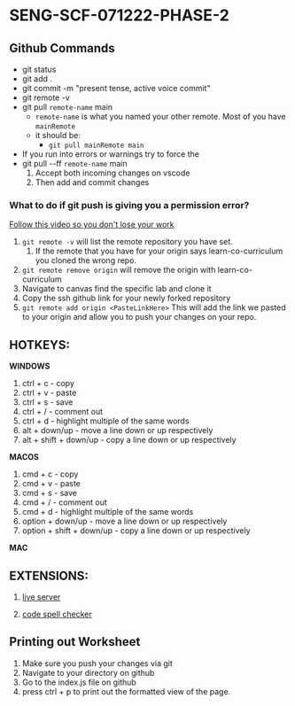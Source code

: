 # SENG-SCF-071222-PHASE-2

## Github Commands

- git status
- git add .
- git commit -m "present tense, active voice commit"
- git remote -v
- git pull `remote-name` main
  - `remote-name` is what you named your other remote. Most of you have `mainRemote`
  - it should be:
    - `git pull mainRemote main`
- If you run into errors or warnings try to force the
- git pull --ff `remote-name` main
  1.  Accept both incoming changes on vscode
  1.  Then add and commit changes

### What to do if git push is giving you a permission error?

[Follow this video so you don't lose your work](https://youtu.be/ALGkjl1bz_M)

1. `git remote -v` will list the remote repository you have set.
   1. If the remote that you have for your origin says learn-co-curriculum you cloned the wrong repo.
1. `git remote remove origin` will remove the origin with learn-co-curriculum
1. Navigate to canvas find the specific lab and clone it
1. Copy the ssh github link for your newly forked repository
1. `git remote add origin <PasteLinkHere>` This will add the link we pasted to your origin and allow you to push your changes on your repo.

## HOTKEYS:

**WINDOWS**

1. ctrl + c - copy
1. ctrl + v - paste
1. ctrl + s - save
1. ctrl + / - comment out
1. ctrl + d - highlight multiple of the same words
1. alt + down/up - move a line down or up respectively
1. alt + shift + down/up - copy a line down or up respectively

**MACOS**

1. cmd + c - copy
1. cmd + v - paste
1. cmd + s - save
1. cmd + / - comment out
1. cmd + d - highlight multiple of the same words
1. option + down/up - move a line down or up respectively
1. option + shift + down/up - copy a line down or up respectively

**MAC**

## EXTENSIONS:

1. [live server](https://marketplace.visualstudio.com/items?itemName=ritwickdey.LiveServer)

1. [code spell checker](https://marketplace.visualstudio.com/items?itemName=streetsidesoftware.code-spell-checker)

## Printing out Worksheet

1. Make sure you push your changes via git
1. Navigate to your directory on github
1. Go to the index.js file on github
1. press ctrl + p to print out the formatted view of the page.
